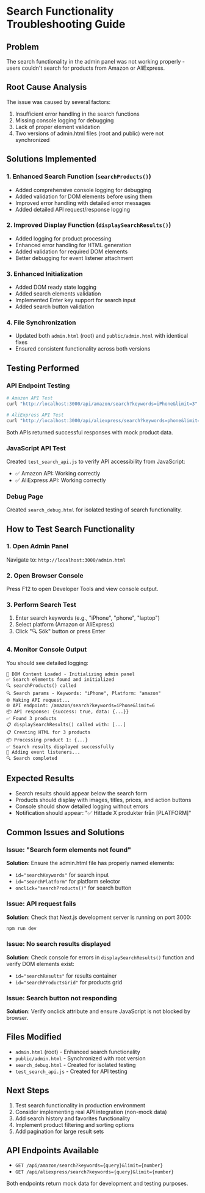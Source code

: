 # Search Functionality Troubleshooting Guide

## Problem
The search functionality in the admin panel was not working properly - users couldn't search for products from Amazon or AliExpress.

## Root Cause Analysis
The issue was caused by several factors:
1. Insufficient error handling in the search functions
2. Missing console logging for debugging
3. Lack of proper element validation
4. Two versions of admin.html files (root and public) were not synchronized

## Solutions Implemented

### 1. Enhanced Search Function (`searchProducts()`)
- Added comprehensive console logging for debugging
- Added validation for DOM elements before using them
- Improved error handling with detailed error messages
- Added detailed API request/response logging

### 2. Improved Display Function (`displaySearchResults()`)
- Added logging for product processing
- Enhanced error handling for HTML generation
- Added validation for required DOM elements
- Better debugging for event listener attachment

### 3. Enhanced Initialization
- Added DOM ready state logging
- Added search elements validation
- Implemented Enter key support for search input
- Added search button validation

### 4. File Synchronization
- Updated both `admin.html` (root) and `public/admin.html` with identical fixes
- Ensured consistent functionality across both versions

## Testing Performed

### API Endpoint Testing
```bash
# Amazon API Test
curl "http://localhost:3000/api/amazon/search?keywords=iPhone&limit=3"

# AliExpress API Test  
curl "http://localhost:3000/api/aliexpress/search?keywords=phone&limit=3"
```

Both APIs returned successful responses with mock product data.

### JavaScript API Test
Created `test_search_api.js` to verify API accessibility from JavaScript:
- ✅ Amazon API: Working correctly
- ✅ AliExpress API: Working correctly

### Debug Page
Created `search_debug.html` for isolated testing of search functionality.

## How to Test Search Functionality

### 1. Open Admin Panel
Navigate to: `http://localhost:3000/admin.html`

### 2. Open Browser Console
Press F12 to open Developer Tools and view console output.

### 3. Perform Search Test
1. Enter search keywords (e.g., "iPhone", "phone", "laptop")
2. Select platform (Amazon or AliExpress) 
3. Click "🔍 Sök" button or press Enter

### 4. Monitor Console Output
You should see detailed logging:
```
🚀 DOM Content Loaded - Initializing admin panel
✅ Search elements found and initialized
🔍 searchProducts() called
🔍 Search params - Keywords: "iPhone", Platform: "amazon"  
🌐 Making API request...
🌐 API endpoint: /amazon/search?keywords=iPhone&limit=6
📦 API response: {success: true, data: {...}}
✅ Found 3 products
📋 displaySearchResults() called with: [...]
📋 Creating HTML for 3 products
📦 Processing product 1: {...}
✅ Search results displayed successfully
🔗 Adding event listeners...
🔍 Search completed
```

## Expected Results
- Search results should appear below the search form
- Products should display with images, titles, prices, and action buttons
- Console should show detailed logging without errors
- Notification should appear: "✅ Hittade X produkter från [PLATFORM]"

## Common Issues and Solutions

### Issue: "Search form elements not found"
**Solution**: Ensure the admin.html file has properly named elements:
- `id="searchKeywords"` for search input
- `id="searchPlatform"` for platform selector
- `onclick="searchProducts()"` for search button

### Issue: API request fails
**Solution**: Check that Next.js development server is running on port 3000:
```bash
npm run dev
```

### Issue: No search results displayed
**Solution**: Check console for errors in `displaySearchResults()` function and verify DOM elements exist:
- `id="searchResults"` for results container
- `id="searchProductsGrid"` for products grid

### Issue: Search button not responding
**Solution**: Verify onclick attribute and ensure JavaScript is not blocked by browser.

## Files Modified
- `admin.html` (root) - Enhanced search functionality
- `public/admin.html` - Synchronized with root version
- `search_debug.html` - Created for isolated testing
- `test_search_api.js` - Created for API testing

## Next Steps
1. Test search functionality in production environment
2. Consider implementing real API integration (non-mock data)
3. Add search history and favorites functionality
4. Implement product filtering and sorting options
5. Add pagination for large result sets

## API Endpoints Available
- `GET /api/amazon/search?keywords={query}&limit={number}`
- `GET /api/aliexpress/search?keywords={query}&limit={number}`

Both endpoints return mock data for development and testing purposes.

